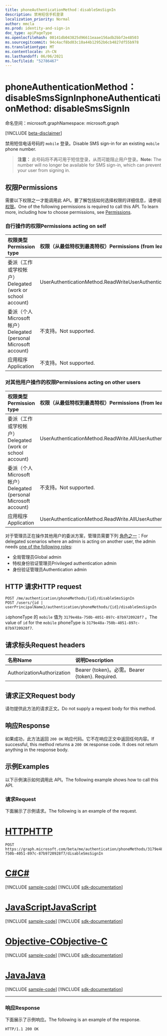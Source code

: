 ```yaml
---
title: phoneAuthenticationMethod：disableSmsSignIn
description: 禁用短信手机登录
localization_priority: Normal
author: mmcla
ms.prod: identity-and-sign-in
doc_type: apiPageType
ms.openlocfilehash: 00141db043825d96611eaae156adb2bbf2e48503
ms.sourcegitcommit: 94c4acf8bd03c10a44b12952b6cb4827df55b978
ms.translationtype: MT
ms.contentlocale: zh-CN
ms.lasthandoff: 06/06/2021
ms.locfileid: "52786467"
---
```

# <a name="phoneauthenticationmethod-disablesmssignin"></a><span data-ttu-id="ca254-103">phoneAuthenticationMethod：disableSmsSignIn</span><span class="sxs-lookup"><span data-stu-id="ca254-103">phoneAuthenticationMethod: disableSmsSignIn</span></span>

<span data-ttu-id="ca254-104">命名空间：microsoft.graph</span><span class="sxs-lookup"><span data-stu-id="ca254-104">Namespace: microsoft.graph</span></span>

[!INCLUDE [beta-disclaimer](../../includes/beta-disclaimer.md)]

<span data-ttu-id="ca254-105">禁用短信电话号码的 `mobile` 登录。</span><span class="sxs-lookup"><span data-stu-id="ca254-105">Disable SMS sign-in for an existing `mobile` phone number.</span></span> 

><span data-ttu-id="ca254-106">**注意：** 此号码将不再可用于短信登录，从而可能阻止用户登录。</span><span class="sxs-lookup"><span data-stu-id="ca254-106">**Note:** The number will no longer be available for SMS sign-in, which can prevent your user from signing in.</span></span>

## <a name="permissions"></a><span data-ttu-id="ca254-107">权限</span><span class="sxs-lookup"><span data-stu-id="ca254-107">Permissions</span></span>

<span data-ttu-id="ca254-p101">需要以下权限之一才能调用此 API。要了解包括如何选择权限的详细信息，请参阅[权限](/graph/permissions-reference)。</span><span class="sxs-lookup"><span data-stu-id="ca254-p101">One of the following permissions is required to call this API. To learn more, including how to choose permissions, see [Permissions](/graph/permissions-reference).</span></span>

### <a name="permissions-acting-on-self"></a><span data-ttu-id="ca254-110">自行操作的权限</span><span class="sxs-lookup"><span data-stu-id="ca254-110">Permissions acting on self</span></span>

|<span data-ttu-id="ca254-111">权限类型</span><span class="sxs-lookup"><span data-stu-id="ca254-111">Permission type</span></span>      | <span data-ttu-id="ca254-112">权限（从最低特权到最高特权）</span><span class="sxs-lookup"><span data-stu-id="ca254-112">Permissions (from least to most privileged)</span></span>              |
|:---------------------------------------|:-------------------------|
| <span data-ttu-id="ca254-113">委派（工作或学校帐户）</span><span class="sxs-lookup"><span data-stu-id="ca254-113">Delegated (work or school account)</span></span>     | <span data-ttu-id="ca254-114">UserAuthenticationMethod.ReadWrite</span><span class="sxs-lookup"><span data-stu-id="ca254-114">UserAuthenticationMethod.ReadWrite</span></span> |
| <span data-ttu-id="ca254-115">委派（个人 Microsoft 帐户）</span><span class="sxs-lookup"><span data-stu-id="ca254-115">Delegated (personal Microsoft account)</span></span> | <span data-ttu-id="ca254-116">不支持。</span><span class="sxs-lookup"><span data-stu-id="ca254-116">Not supported.</span></span> |
| <span data-ttu-id="ca254-117">应用程序</span><span class="sxs-lookup"><span data-stu-id="ca254-117">Application</span></span>                            | <span data-ttu-id="ca254-118">不支持。</span><span class="sxs-lookup"><span data-stu-id="ca254-118">Not supported.</span></span> |

### <a name="permissions-acting-on-other-users"></a><span data-ttu-id="ca254-119">对其他用户操作的权限</span><span class="sxs-lookup"><span data-stu-id="ca254-119">Permissions acting on other users</span></span>

|<span data-ttu-id="ca254-120">权限类型</span><span class="sxs-lookup"><span data-stu-id="ca254-120">Permission type</span></span>      | <span data-ttu-id="ca254-121">权限（从最低特权到最高特权）</span><span class="sxs-lookup"><span data-stu-id="ca254-121">Permissions (from least to most privileged)</span></span>              |
|:---------------------------------------|:-------------------------|
| <span data-ttu-id="ca254-122">委派（工作或学校帐户）</span><span class="sxs-lookup"><span data-stu-id="ca254-122">Delegated (work or school account)</span></span>     | <span data-ttu-id="ca254-123">UserAuthenticationMethod.ReadWrite.All</span><span class="sxs-lookup"><span data-stu-id="ca254-123">UserAuthenticationMethod.ReadWrite.All</span></span> |
| <span data-ttu-id="ca254-124">委派（个人 Microsoft 帐户）</span><span class="sxs-lookup"><span data-stu-id="ca254-124">Delegated (personal Microsoft account)</span></span> | <span data-ttu-id="ca254-125">不支持。</span><span class="sxs-lookup"><span data-stu-id="ca254-125">Not supported.</span></span> |
| <span data-ttu-id="ca254-126">应用程序</span><span class="sxs-lookup"><span data-stu-id="ca254-126">Application</span></span>                            | <span data-ttu-id="ca254-127">UserAuthenticationMethod.ReadWrite.All</span><span class="sxs-lookup"><span data-stu-id="ca254-127">UserAuthenticationMethod.ReadWrite.All</span></span> |

<span data-ttu-id="ca254-128">对于管理员正在操作其他用户的委派方案，管理员需要下列 [角色之一](/azure/active-directory/users-groups-roles/directory-assign-admin-roles#available-roles)：</span><span class="sxs-lookup"><span data-stu-id="ca254-128">For delegated scenarios where an admin is acting on another user, the admin needs [one of the following roles](/azure/active-directory/users-groups-roles/directory-assign-admin-roles#available-roles):</span></span>
* <span data-ttu-id="ca254-129">全局管理员</span><span class="sxs-lookup"><span data-stu-id="ca254-129">Global admin</span></span>
* <span data-ttu-id="ca254-130">特权身份验证管理员</span><span class="sxs-lookup"><span data-stu-id="ca254-130">Privileged authentication admin</span></span>
* <span data-ttu-id="ca254-131">身份验证管理员</span><span class="sxs-lookup"><span data-stu-id="ca254-131">Authentication admin</span></span>

## <a name="http-request"></a><span data-ttu-id="ca254-132">HTTP 请求</span><span class="sxs-lookup"><span data-stu-id="ca254-132">HTTP request</span></span>

<!-- { "blockType": "ignored" } -->

```http
POST /me/authentication/phoneMethods/{id}/disableSmsSignIn
POST /users/{id | userPrincipalName}/authentication/phoneMethods/{id}/disableSmsSignIn
```
<span data-ttu-id="ca254-133">`id`phoneType 的 `mobile` 值为 `3179e48a-750b-4051-897c-87b9720928f7` 。</span><span class="sxs-lookup"><span data-stu-id="ca254-133">The value of `id` for the `mobile` phoneType is `3179e48a-750b-4051-897c-87b9720928f7`.</span></span>

## <a name="request-headers"></a><span data-ttu-id="ca254-134">请求标头</span><span class="sxs-lookup"><span data-stu-id="ca254-134">Request headers</span></span>

| <span data-ttu-id="ca254-135">名称</span><span class="sxs-lookup"><span data-stu-id="ca254-135">Name</span></span>          | <span data-ttu-id="ca254-136">说明</span><span class="sxs-lookup"><span data-stu-id="ca254-136">Description</span></span>   |
|:--------------|:--------------|
| <span data-ttu-id="ca254-137">Authorization</span><span class="sxs-lookup"><span data-stu-id="ca254-137">Authorization</span></span> | <span data-ttu-id="ca254-p102">Bearer {token}。必需。</span><span class="sxs-lookup"><span data-stu-id="ca254-p102">Bearer {token}. Required.</span></span> |

## <a name="request-body"></a><span data-ttu-id="ca254-140">请求正文</span><span class="sxs-lookup"><span data-stu-id="ca254-140">Request body</span></span>

<span data-ttu-id="ca254-141">请勿提供此方法的请求正文。</span><span class="sxs-lookup"><span data-stu-id="ca254-141">Do not supply a request body for this method.</span></span>

## <a name="response"></a><span data-ttu-id="ca254-142">响应</span><span class="sxs-lookup"><span data-stu-id="ca254-142">Response</span></span>

<span data-ttu-id="ca254-p103">如果成功，此方法返回 `200 OK` 响应代码。它不在响应正文中返回任何内容。</span><span class="sxs-lookup"><span data-stu-id="ca254-p103">If successful, this method returns a `200 OK` response code. It does not return anything in the response body.</span></span>

## <a name="examples"></a><span data-ttu-id="ca254-145">示例</span><span class="sxs-lookup"><span data-stu-id="ca254-145">Examples</span></span>

<span data-ttu-id="ca254-146">以下示例演示如何调用此 API。</span><span class="sxs-lookup"><span data-stu-id="ca254-146">The following example shows how to call this API.</span></span>

### <a name="request"></a><span data-ttu-id="ca254-147">请求</span><span class="sxs-lookup"><span data-stu-id="ca254-147">Request</span></span>

<span data-ttu-id="ca254-148">下面展示了示例请求。</span><span class="sxs-lookup"><span data-stu-id="ca254-148">The following is an example of the request.</span></span>

# <a name="http"></a>[<span data-ttu-id="ca254-149">HTTP</span><span class="sxs-lookup"><span data-stu-id="ca254-149">HTTP</span></span>](#tab/http)
<!-- {
  "blockType": "request",
  "name": "phoneauthenticationmethod_disablesmssignin"
}-->

```http
POST https://graph.microsoft.com/beta/me/authentication/phoneMethods/3179e48a-750b-4051-897c-87b9720928f7/disableSmsSignIn
```
# <a name="c"></a>[<span data-ttu-id="ca254-150">C#</span><span class="sxs-lookup"><span data-stu-id="ca254-150">C#</span></span>](#tab/csharp)
[!INCLUDE [sample-code](../includes/snippets/csharp/phoneauthenticationmethod-disablesmssignin-csharp-snippets.md)]
[!INCLUDE [sdk-documentation](../includes/snippets/snippets-sdk-documentation-link.md)]

# <a name="javascript"></a>[<span data-ttu-id="ca254-151">JavaScript</span><span class="sxs-lookup"><span data-stu-id="ca254-151">JavaScript</span></span>](#tab/javascript)
[!INCLUDE [sample-code](../includes/snippets/javascript/phoneauthenticationmethod-disablesmssignin-javascript-snippets.md)]
[!INCLUDE [sdk-documentation](../includes/snippets/snippets-sdk-documentation-link.md)]

# <a name="objective-c"></a>[<span data-ttu-id="ca254-152">Objective-C</span><span class="sxs-lookup"><span data-stu-id="ca254-152">Objective-C</span></span>](#tab/objc)
[!INCLUDE [sample-code](../includes/snippets/objc/phoneauthenticationmethod-disablesmssignin-objc-snippets.md)]
[!INCLUDE [sdk-documentation](../includes/snippets/snippets-sdk-documentation-link.md)]

# <a name="java"></a>[<span data-ttu-id="ca254-153">Java</span><span class="sxs-lookup"><span data-stu-id="ca254-153">Java</span></span>](#tab/java)
[!INCLUDE [sample-code](../includes/snippets/java/phoneauthenticationmethod-disablesmssignin-java-snippets.md)]
[!INCLUDE [sdk-documentation](../includes/snippets/snippets-sdk-documentation-link.md)]

---


### <a name="response"></a><span data-ttu-id="ca254-154">响应</span><span class="sxs-lookup"><span data-stu-id="ca254-154">Response</span></span>

<span data-ttu-id="ca254-155">下面展示了示例响应。</span><span class="sxs-lookup"><span data-stu-id="ca254-155">The following is an example of the response.</span></span>
<!-- {
  "blockType": "response"
} -->

```http
HTTP/1.1 200 OK
```

<!-- uuid: 16cd6b66-4b1a-43a1-adaf-3a886856ed98
2019-02-04 14:57:30 UTC -->
<!-- {
  "type": "#page.annotation",
  "description": "phoneAuthenticationMethod: disableSmsSignIn",
  "keywords": "",
  "section": "documentation",
  "tocPath": ""
}-->

